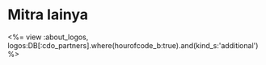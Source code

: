 

# Mitra lainya

<%= view :about_logos, logos:DB[:cdo_partners].where(hourofcode_b:true).and(kind_s:'additional') %>